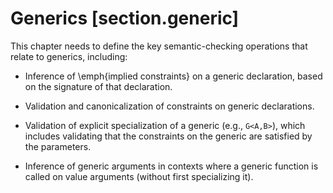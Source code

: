 # Generics  [section.generic]

<div class=issue>
This chapter needs to define the key semantic-checking operations that relate to generics, including:


* Inference of \emph{implied constraints} on a generic declaration, based on the signature of that declaration.

* Validation and canonicalization of constraints on generic declarations.

* Validation of explicit specialization of a generic (e.g., `G<A,B>`), which includes validating that the constraints on the generic are satisfied by the parameters.

* Inference of generic arguments in contexts where a generic function is called on value arguments (without first specializing it).


</div>